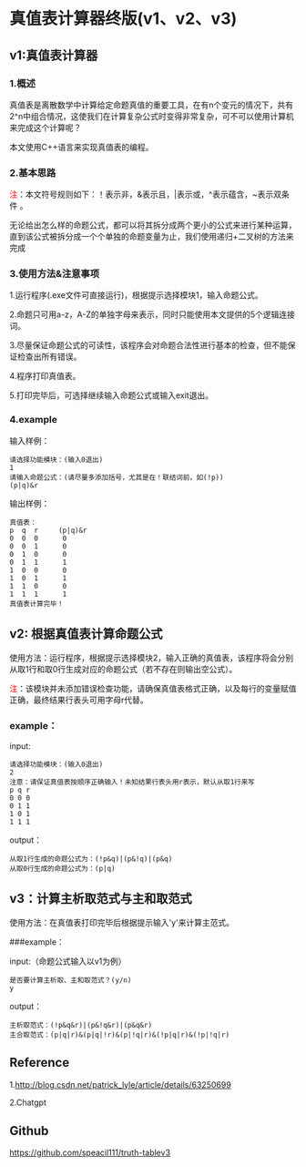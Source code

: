# 真值表计算器终版(v1、v2、v3)
  
 
## v1:真值表计算器    
### 1.概述

真值表是离散数学中计算给定命题真值的重要工具，在有n个变元的情况下，共有2^n中组合情况，这使我们在计算复杂公式时变得非常复杂，可不可以使用计算机来完成这个计算呢？

本文使用C++语言来实现真值表的编程。

### 2.基本思路

<font color="red">注</font>：本文符号规则如下：！表示非，&表示且，|表示或，^表示蕴含，~表示双条件 。
 
  无论给出怎么样的命题公式，都可以将其拆分成两个更小的公式来进行某种运算，直到该公式被拆分成一个个单独的命题变量为止，我们使用递归+二叉树的方法来完成

 ### 3.使用方法&注意事项

 1.运行程序(.exe文件可直接运行)，根据提示选择模块1，输入命题公式。

 2.命题只可用a-z，A-Z的单独字母来表示，同时只能使用本文提供的5个逻辑连接词。

 3.尽量保证命题公式的可读性，该程序会对命题合法性进行基本的检查，但不能保证检查出所有错误。 

 4.程序打印真值表。
 
 5.打印完毕后，可选择继续输入命题公式或输入exit退出。
 
### 4.example

输入样例：
    
    请选择功能模块：(输入0退出)
    1
    请输入命题公式：(请尽量多添加括号，尤其是在！联结词前，如(!p))
    (p|q)&r
   
输出样例：

    真值表：
    p  q  r     (p|q)&r
    0  0  0      0
    0  0  1      0
    0  1  0      0
    0  1  1      1
    1  0  0      0
    1  0  1      1
    1  1  0      0
    1  1  1      1
    真值表计算完毕！

## v2: 根据真值表计算命题公式

使用方法：运行程序，根据提示选择模块2，输入正确的真值表，该程序将会分别从取1行和取0行生成对应的命题公式（若不存在则输出空公式）。   

<font color="red">注</font>：该模块并未添加错误检查功能，请确保真值表格式正确，以及每行的变量赋值正确，最终结果行表头可用字母r代替。

### example：

input:

    请选择功能模块：(输入0退出)
    2
    注意：请保证真值表按顺序正确输入！未知结果行表头用r表示，默认从取1行来写
    p q r
    0 0 0
    0 1 1
    1 0 1
    1 1 1
output：

    从取1行生成的命题公式为：(!p&q)|(p&!q)|(p&q)
    从取0行生成的命题公式为：(p|q)

## v3：计算主析取范式与主和取范式

使用方法：在真值表打印完毕后根据提示输入'y'来计算主范式。

###example：

input:（命题公式输入以v1为例）

    是否要计算主析取、主和取范式？(y/n)
    y
output：
    
    主析取范式：(!p&q&r)|(p&!q&r)|(p&q&r)
    主合取范式：(p|q|r)&(p|q|!r)&(p|!q|r)&(!p|q|r)&(!p|!q|r)

## Reference
 
1.http://blog.csdn.net/patrick_lyle/article/details/63250699

2.Chatgpt 

## Github
https://github.com/speacil111/truth-tablev3